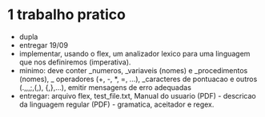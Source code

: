 # 1 trabalho pratico
- dupla 
- entregar 19/09
- implementar, usando o flex, um analizador lexico para uma linguagem que nos definiremos (imperativa).
- minimo: deve conter \_numeros, \_variaveis (nomes) e \_procedimentos (nomes), \_ operadores (+, -, *, =, ...), \_caracteres de pontuacao e outros (\.,\,,\;,\(,\), \{,\},...), emitir mensagens de erro adequadas
- entregar: arquivo flex, test_file.txt, Manual do usuario (PDF) - descricao da linguagem regular (PDF) - gramatica, aceitador e regex.

